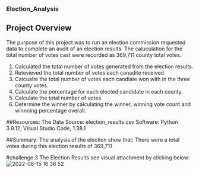 ### Election_Analysis
## Project Overview 
The purpose of this project was to run an election commission requested data to complete an audit of an election results. The caluculation for the total number of votes cast were recorded as 369,711 county total votes. 
1. Calculated the total number of votes generated from the election results. 
2. Retevieved the total number of votes each canadite received. 
3. Calcualte the total number of votes each candiate won with in the three county votes. 
4. Calculate the percentage for each elected candidate in each county.
5. Calculate the total number of votes. 
6. Determine the winner by calculating the winner, winning vote count and winnning percentage overall. 

##Resources:
The Data Source: election_results.csv
Software: Python 3.9.12, Visual Studio Code, 1.38.1

##Summary:
The analysis of the election show that:
There were a total votes during this election results of 369,711















#challenge 3 The Election Results see visual attachment by clicking below:
![2022-08-15 16 36 52](https://user-images.githubusercontent.com/107796290/184714623-d1a56298-15c8-41a6-b8c2-a9cca62888b7.png)
